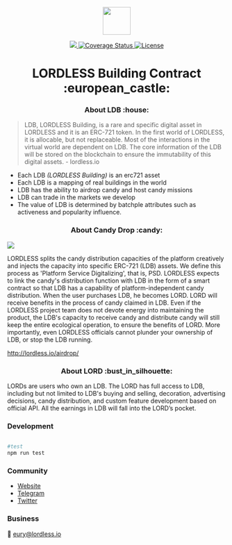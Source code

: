 <p align="center"><img src="https://olxvlcccu.qnssl.com/blog/l4ck6.png?imageslim" width="64" /></p>

<div align="center">
  <a href="https://travis-ci.org/lordlessio/LDB-NFT">
    <img src="https://img.shields.io/travis/lordlessio/LDB-NFT.svg?branch=master" />
  </a>
  <a href='https://coveralls.io/github/lordlessio/LDB-NFT?branch=master'>
    <img src='https://coveralls.io/repos/github/lordlessio/LDB-NFT/badge.svg?branch=master' alt='Coverage Status' />
  </a>
  <a href='https://github.com/lordlessio/LDB-NFT/blob/master/LICENSE'>
    <img src='https://img.shields.io/github/license/lordlessio/LDB-NFT.svg' alt='License' />
  </a>
  
  <h1>LORDLESS Building Contract :european_castle:</h1>  
</div>

<div align="center">
  <h3>About LDB :house: </h3> 
</div>



> LDB, LORDLESS Building, is a rare and specific digital asset in LORDLESS and it is an ERC-721 token. In the first world of LORDLESS, it is allocable, but not replaceable. Most of the interactions in the virtual world are dependent on LDB. The core information of the LDB will be stored on the blockchain to ensure the immutability of this digital assets. - lordless.io

* Each LDB *(LORDLESS Building)* is an erc721 asset
* Each LDB is a mapping of real buildings in the world
* LDB has the ability to airdrop candy and host candy missions
* LDB can trade in the markets we develop
* The value of LDB is determined by batchple attributes such as activeness and popularity influence.

<div align="center">
  <h3>About Candy Drop :candy:</h3> 
</div>

![](https://olxvlcccu.qnssl.com/blog/klydl.jpg?imageView2/2/w/500)

LORDLESS splits the candy distribution capacities of the platform creatively and injects the capacity into specific ERC-721 (LDB) assets. We define this process as 'Platform Service Digitalizing', that is, PSD. LORDLESS expects to link the candy's distribution function with LDB in the form of a smart contract so that LDB has a capability of platform-independent candy distribution. When the user purchases LDB, he becomes LORD. LORD will receive benefits in the process of candy claimed in LDB. Even if the LORDLESS project team does not devote energy into maintaining the product, the LDB's capacity to receive candy and distribute candy will still keep the entire ecological operation, to ensure the benefits of LORD. More importantly, even LORDLESS officials cannot plunder your ownership of LDB, or stop the LDB running.

http://lordless.io/airdrop/

<div align="center">
  <h3>About LORD :bust_in_silhouette:</h3> 
</div>

LORDs are users who own an LDB. The LORD has full access to LDB, including but not limited to LDB's buying and selling, decoration, advertising decisions, candy distribution, and custom feature development based on official API. All the earnings in LDB will fall into the LORD’s pocket.
 
### Development

```sh

#test
npm run test

```

### Community
* [Website](http://lordless.io)
* [Telegram](https://t.me/lordlessio)
* [Twitter](https://twitter.com/lordlessio)

### Business
:email: [eury@lordless.io](mailto:eury@lordless.io)
